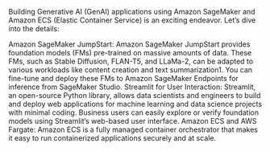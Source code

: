  Building Generative AI (GenAI) applications using Amazon SageMaker and Amazon ECS (Elastic Container Service) is an exciting endeavor. Let’s dive into the details:

Amazon SageMaker JumpStart:
Amazon SageMaker JumpStart provides foundation models (FMs) pre-trained on massive amounts of data. These FMs, such as Stable Diffusion, FLAN-T5, and LLaMa-2, can be adapted to various workloads like content creation and text summarization1.
You can fine-tune and deploy these FMs to Amazon SageMaker Endpoints for inference from SageMaker Studio.
Streamlit for User Interaction:
Streamlit, an open-source Python library, allows data scientists and engineers to build and deploy web applications for machine learning and data science projects with minimal coding.
Business users can easily explore or verify foundation models using Streamlit’s web-based user interface.
Amazon ECS and AWS Fargate:
Amazon ECS is a fully managed container orchestrator that makes it easy to run containerized applications securely and at scale.
